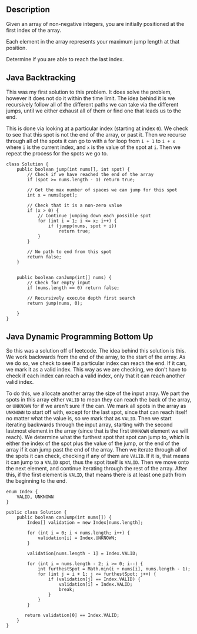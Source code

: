 ## Description

Given an array of non-negative integers, you are initially positioned at the first index of the array.

Each element in the array represents your maximum jump length at that position.

Determine if you are able to reach the last index.

## Java Backtracking

This was my first solution to this problem. It does solve the problem, however it does not do it within the time limit. The idea behind it is we recursively follow all of the different paths we can take via the different jumps, until we either exhaust all of them or find one that leads us to the end.

This is done via looking at a particular index (starting at index `0`). We check to see that this spot is not the end of the array, or past it. Then we recurse through all of the spots it can go to with a for loop from `i + 1` to `i + x` where `i` is the current index, and `x` is the value of the spot at `i`. Then we repeat the process for the spots we go to. 

```
class Solution {
    public boolean jump(int nums[], int spot) {
        // Check if we have reached the end of the array
        if (spot >= nums.length - 1) return true;
        
        // Get the max number of spaces we can jump for this spot
        int x = nums[spot];
        
        // Check that it is a non-zero value
        if (x > 0) {
            // Continue jumping down each possible spot
            for (int i = 1; i <= x; i++) {
                if (jumpp(nums, spot + i))
                    return true;
            }
        }
        
        // No path to end from this spot
        return false;
    }
    
    
    public boolean canJump(int[] nums) {
        // Check for empty input
        if (nums.length == 0) return false;
        
        // Recursively execute depth first search
        return jump(nums, 0);
        
    }
}
```

## Java Dynamic Programming Bottom Up

So this was a solution off of leetcode. The idea behind this solution is this. We work backwards from the end of the array, to the start of the array. As we do so, we check to see if a particular index can reach the end. If it can, we mark it as a valid index. This way as we are checking, we don't have to check if each index can reach a valid index, only that it can reach another valid index.

To do this, we allocate another array the size of the input array. We part the spots in this array either `VALID` to mean they can reach the back of the array, or `UNKNOWN` for if we aren't sure if the can. We mark all spots in the array as `UNKNOWN` to start off with, except for the last spot, since that can reach itself no matter what the value is, so we mark that as `VALID`. Then we start iterating backwards through the input array, starting with the second lastmost element in the array (since that is the first `UNKNOWN` element we will reach). We determine what the furthest spot that spot can jump to, which is either the index of the spot plus the value of the jump, or the end of the array if it can jump past the end of the array. Then we iterate through all of the spots it can check, checking if any of them are `VALID`. If it is, that means it can jump to a `VALID` spot, thus the spot itself is `VALID`. Then we move onto the next element, and continue iterating through the rest of the array. After this, if the first element is `VALID`, that means there is at least one path from the beginning to the end.

```
enum Index {
    VALID, UNKNOWN
}

public class Solution {  
    public boolean canJump(int nums[]) {
        Index[] validation = new Index[nums.length];
        
        for (int i = 0; i < nums.length; i++) {
            validation[i] = Index.UNKNOWN;
        }
        
        validation[nums.length - 1] = Index.VALID;
        
        for (int i = nums.length - 2; i >= 0; i--) {
            int furthestSpot = Math.min(i + nums[i], nums.length - 1);
            for (int j = i + 1; j <= furthestSpot; j++) {
                if (validation[j] == Index.VALID) {
                    validation[i] = Index.VALID;
                    break;
                }
            }
        }
        
       return validation[0] == Index.VALID;
    }
}
```